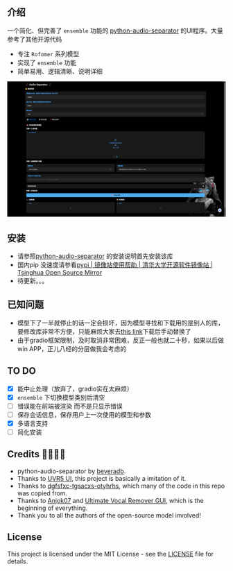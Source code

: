 ## 介绍

一个简化、但完善了 `ensemble` 功能的 [python-audio-separator](https://github.com/nomadkaraoke/python-audio-separator/tree/main) 的UI程序。大量参考了其他开源代码

- 专注 `Rofomer` 系列模型
- 实现了 `ensemble` 功能
- 简单易用、逻辑清晰、说明详细

![screenshot](assets/readme/screenshot.png)

## 安装

- 请参照[python-audio-separator](https://github.com/nomadkaraoke/python-audio-separator/tree/main) 的安装说明首先安装该库
- 国内pip 没速度请参看[pypi | 镜像站使用帮助 | 清华大学开源软件镜像站 | Tsinghua Open Source Mirror](https://mirrors.tuna.tsinghua.edu.cn/help/pypi/)
- 待更新。。。

## 已知问题

- 模型下了一半就停止的话一定会损坏，因为模型寻找和下载用的是别人的库，要修改库非常不方便，只能麻烦大家去[this link](https://github.com/nomadkaraoke/python-audio-separator/releases/tag/model-configs)下载后手动替换了
- 由于gradio框架限制，及时取消非常困难，反正一般也就二十秒，如果以后做win APP，正儿八经的分层做我会考虑的

## TO DO

- [X] 能中止处理（放弃了，gradio实在太麻烦）
- [X] `ensemble` 下切换模型类别后清空
- [ ] 错误能在前端被渲染 而不是只显示错误
- [ ] 保存会话信息，保存用户上一次使用的模型和参数
- [X] 多语言支持
- [ ] 简化安装

## Credits 🙏🙏🙏🙏

- python-audio-separator by [beveradb](https://github.com/beveradb).
- Thanks to [UVR5 UI](https://github.com/Eddycrack864/UVR5-UI), this project is basically a imitation of it.
- Thanks to [dgfsfxc-tgsacxs-otyhrhs](https://huggingface.co/spaces/ASesYusuf1/dgfsfxc-tgsacxs-otyhrhs/blob/main/gui.py), which many of the code in this repo was copied from.
- Thanks to [Anjok07](https://github.com/Anjok07) and [Ultimate Vocal Remover GUI](https://github.com/Anjok07/ultimatevocalremovergui), which is the beginning of everything.
- Thank you to all the authors of the open-source model involved!

## License

This project is licensed under the MIT License - see the [LICENSE](LICENSE) file for details.
